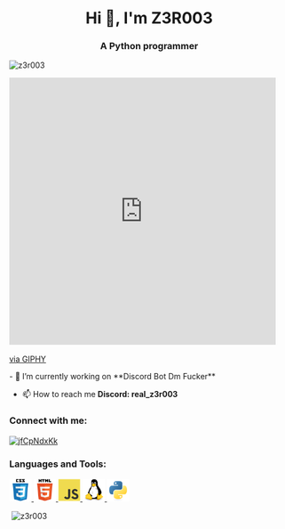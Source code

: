 <h1 align="center">Hi 👋, I'm Z3R003</h1>
<h3 align="center">A Python programmer</h3>

<p align="left"> <img src="https://komarev.com/ghpvc/?username=z3r003&label=Profile%20views&color=0e75b6&style=flat" alt="z3r003" /> </p>
<iframe src="https://giphy.com/embed/3og0ILLVvPp8d64Jd6" width="480" height="480" frameBorder="0" class="giphy-embed" allowFullScreen></iframe><p><a href="https://giphy.com/gifs/loop-glitch-matrix-3og0ILLVvPp8d64Jd6">via GIPHY</a></p>
- 🔭 I’m currently working on **Discord Bot Dm Fucker**

- 📫 How to reach me **Discord: real_z3r003**

<h3 align="left">Connect with me:</h3>
<p align="left">
<a href="https://discord.gg/Zuq4k4fCn" target="blank"><img align="center" src="https://raw.githubusercontent.com/rahuldkjain/github-profile-readme-generator/master/src/images/icons/Social/discord.svg" alt="jfCpNdxKk" height="30" width="40" /></a>
</p>

<h3 align="left">Languages and Tools:</h3>
<p align="left"> <a href="https://www.w3schools.com/css/" target="_blank" rel="noreferrer"> <img src="https://raw.githubusercontent.com/devicons/devicon/master/icons/css3/css3-original-wordmark.svg" alt="css3" width="40" height="40"/> </a> <a href="https://www.w3.org/html/" target="_blank" rel="noreferrer"> <img src="https://raw.githubusercontent.com/devicons/devicon/master/icons/html5/html5-original-wordmark.svg" alt="html5" width="40" height="40"/> </a> <a href="https://developer.mozilla.org/en-US/docs/Web/JavaScript" target="_blank" rel="noreferrer"> <img src="https://raw.githubusercontent.com/devicons/devicon/master/icons/javascript/javascript-original.svg" alt="javascript" width="40" height="40"/> </a> <a href="https://www.linux.org/" target="_blank" rel="noreferrer"> <img src="https://raw.githubusercontent.com/devicons/devicon/master/icons/linux/linux-original.svg" alt="linux" width="40" height="40"/> </a> <a href="https://www.python.org" target="_blank" rel="noreferrer"> <img src="https://raw.githubusercontent.com/devicons/devicon/master/icons/python/python-original.svg" alt="python" width="40" height="40"/> </a> </p>

<p>&nbsp;<img align="center" src="https://github-readme-stats.vercel.app/api?username=z3r003&show_icons=true&locale=en" alt="z3r003" /></p>
